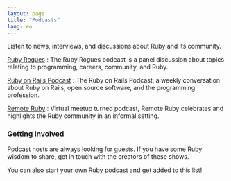 ```yaml
---
layout: page
title: "Podcasts"
lang: en
---
```


Listen to news, interviews, and discussions about Ruby and its community.

[Ruby Rogues][rogues]
: The Ruby Rogues podcast is a panel discussion about topics relating to
  programming, careers, community, and Ruby.

[Ruby on Rails Podcast][rorpodcast]
: The Ruby on Rails Podcast, a weekly conversation about Ruby on Rails,
  open source software, and the programming profession.

[Remote Ruby][remote_ruby]
: Virtual meetup turned podcast, Remote Ruby celebrates and highlights
  the Ruby community in an informal setting.

### Getting Involved

Podcast hosts are always looking for guests. If you have some Ruby
wisdom to share, get in touch with the creators of these shows.

You can also start your own Ruby podcast and get added to this list!

[remote_ruby]: https://remoteruby.transistor.fm/
[rorpodcast]: http://5by5.tv/rubyonrails
[rogues]: https://devchat.tv/ruby-rogues
